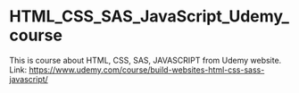 # HTML_CSS_SAS_JavaScript_Udemy_course
This is course about HTML, CSS, SAS, JAVASCRIPT from Udemy website.
Link: https://www.udemy.com/course/build-websites-html-css-sass-javascript/
